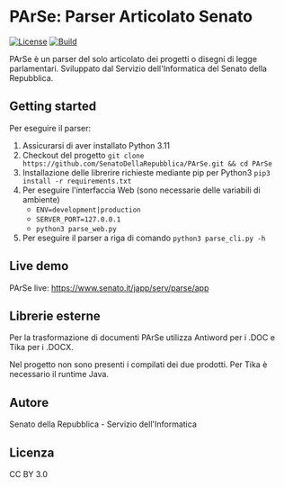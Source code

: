 # PArSe: Parser Articolato Senato #

[![License](https://img.shields.io/badge/license-GPL3-green)](https://.../LICENSE)
[![Build](https://img.shields.io/badge/build-1.3.8-yellowgreen)](https://github.com/SenatoDellaRepubblica/PArSe)

PArSe è un parser del solo articolato dei progetti o disegni di legge parlamentari.
Sviluppato dal Servizio dell'Informatica del Senato della Repubblica.

## Getting started ##

Per eseguire il parser:

1. Assicurarsi di aver installato Python 3.11
2. Checkout del progetto
   `git clone https://github.com/SenatoDellaRepubblica/PArSe.git && cd PArSe`
3. Installazione delle librerire richieste mediante pip per Python3
   `pip3 install -r requirements.txt`
4. Per eseguire l'interfaccia Web (sono necessarie delle variabili di ambiente)
    * `ENV=development|production`
    * `SERVER_PORT=127.0.0.1`
    * `python3 parse_web.py`
5. Per eseguire il parser a riga di comando
   `python3 parse_cli.py -h`

## Live demo ##

PArSe live: https://www.senato.it/japp/serv/parse/app

## Librerie esterne ##

Per la trasformazione di documenti PArSe utilizza Antiword per i .DOC e Tika per i .DOCX.

Nel progetto non sono presenti i compilati dei due prodotti. Per Tika è necessario il runtime Java.

## Autore ##

Senato della Repubblica - Servizio dell'Informatica

## Licenza ##

CC BY 3.0
